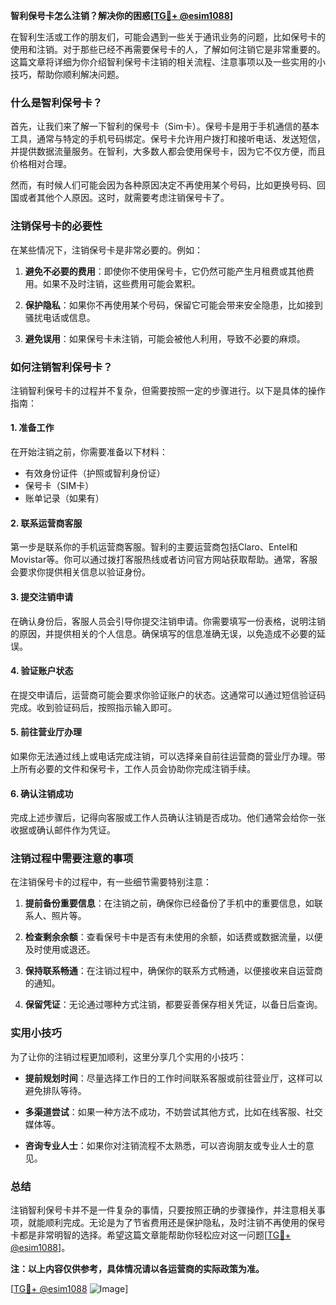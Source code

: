 **智利保号卡怎么注销？解决你的困惑[[TG💪+ @esim1088](https://t.me/s/esim1088)]**

在智利生活或工作的朋友们，可能会遇到一些关于通讯业务的问题，比如保号卡的使用和注销。对于那些已经不再需要保号卡的人，了解如何注销它是非常重要的。这篇文章将详细为你介绍智利保号卡注销的相关流程、注意事项以及一些实用的小技巧，帮助你顺利解决问题。

### 什么是智利保号卡？

首先，让我们来了解一下智利的保号卡（Sim卡）。保号卡是用于手机通信的基本工具，通常与特定的手机号码绑定。保号卡允许用户拨打和接听电话、发送短信，并提供数据流量服务。在智利，大多数人都会使用保号卡，因为它不仅方便，而且价格相对合理。

然而，有时候人们可能会因为各种原因决定不再使用某个号码，比如更换号码、回国或者其他个人原因。这时，就需要考虑注销保号卡了。

### 注销保号卡的必要性

在某些情况下，注销保号卡是非常必要的。例如：

1. **避免不必要的费用**：即使你不使用保号卡，它仍然可能产生月租费或其他费用。如果不及时注销，这些费用可能会累积。
   
2. **保护隐私**：如果你不再使用某个号码，保留它可能会带来安全隐患，比如接到骚扰电话或信息。

3. **避免误用**：如果保号卡未注销，可能会被他人利用，导致不必要的麻烦。

### 如何注销智利保号卡？

注销智利保号卡的过程并不复杂，但需要按照一定的步骤进行。以下是具体的操作指南：

#### 1. 准备工作

在开始注销之前，你需要准备以下材料：
- 有效身份证件（护照或智利身份证）
- 保号卡（SIM卡）
- 账单记录（如果有）

#### 2. 联系运营商客服

第一步是联系你的手机运营商客服。智利的主要运营商包括Claro、Entel和Movistar等。你可以通过拨打客服热线或者访问官方网站获取帮助。通常，客服会要求你提供相关信息以验证身份。

#### 3. 提交注销申请

在确认身份后，客服人员会引导你提交注销申请。你需要填写一份表格，说明注销的原因，并提供相关的个人信息。确保填写的信息准确无误，以免造成不必要的延误。

#### 4. 验证账户状态

在提交申请后，运营商可能会要求你验证账户的状态。这通常可以通过短信验证码完成。收到验证码后，按照指示输入即可。

#### 5. 前往营业厅办理

如果你无法通过线上或电话完成注销，可以选择亲自前往运营商的营业厅办理。带上所有必要的文件和保号卡，工作人员会协助你完成注销手续。

#### 6. 确认注销成功

完成上述步骤后，记得向客服或工作人员确认注销是否成功。他们通常会给你一张收据或确认邮件作为凭证。

### 注销过程中需要注意的事项

在注销保号卡的过程中，有一些细节需要特别注意：

1. **提前备份重要信息**：在注销之前，确保你已经备份了手机中的重要信息，如联系人、照片等。

2. **检查剩余余额**：查看保号卡中是否有未使用的余额，如话费或数据流量，以便及时使用或退还。

3. **保持联系畅通**：在注销过程中，确保你的联系方式畅通，以便接收来自运营商的通知。

4. **保留凭证**：无论通过哪种方式注销，都要妥善保存相关凭证，以备日后查询。

### 实用小技巧

为了让你的注销过程更加顺利，这里分享几个实用的小技巧：

- **提前规划时间**：尽量选择工作日的工作时间联系客服或前往营业厅，这样可以避免排队等待。
  
- **多渠道尝试**：如果一种方法不成功，不妨尝试其他方式，比如在线客服、社交媒体等。

- **咨询专业人士**：如果你对注销流程不太熟悉，可以咨询朋友或专业人士的意见。

### 总结

注销智利保号卡并不是一件复杂的事情，只要按照正确的步骤操作，并注意相关事项，就能顺利完成。无论是为了节省费用还是保护隐私，及时注销不再使用的保号卡都是非常明智的选择。希望这篇文章能帮助你轻松应对这一问题[[TG💪+ @esim1088](https://t.me/s/esim1088)]。

**注：以上内容仅供参考，具体情况请以各运营商的实际政策为准。**

[[TG💪+ @esim1088](https://t.me/s/esim1088) ![Image](https://i.postimg.cc/4NQfJmqS/Snipaste-2025-05-13-00-14-12.png)]